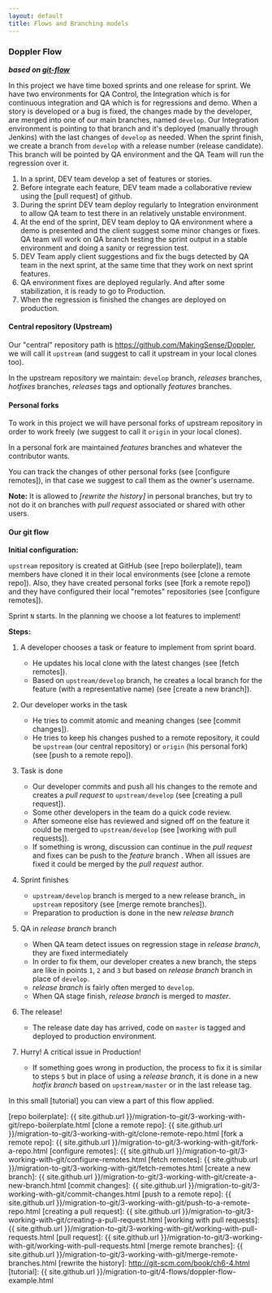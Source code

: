 ```yaml
---
layout: default
title: Flows and Branching models
---
```


### Doppler Flow

**_based on [git-flow]_**

In this project we have time boxed sprints and one release for sprint.
We have two environments for QA Control, the Integration which is for continuous integration and QA which is for regressions and demo.
When a story is developed or a bug is fixed, the changes made by the developer, are merged into one of our main branches, named `develop`. 
Our Integration environment is pointing to that branch and it's deployed (manually through Jenkins) with the last changes of `develop` as needed.
When the sprint finish, we create a branch from `develop` with a release number (release candidate). This branch will be pointed by QA environment and the QA Team will run the regression over it. 

1. In a sprint, DEV team develop a set of features or stories. 
2. Before integrate each feature, DEV team made a collaborative review using the [pull request] of github. 
3. During the sprint DEV team deploy regularly to Integration environment to allow QA 
   team to test there in an relatively unstable environment.
4. At the end of the sprint, DEV team deploy to QA environment where a demo is 
   presented and the client suggest some minor changes or fixes. QA team will 
   work on QA branch testing the sprint output in a stable environment and doing 
   a sanity or regression test.
5. DEV Team apply client suggestions and fix the bugs detected by QA team in the 
   next sprint, at the same time that they work on next sprint features.
6. QA environment fixes are deployed regularly. And after some stabilization, 
   it is ready to go to Production.
7. When the regression is finished the changes are deployed on production.

#### Central repository (Upstream)

Our "central" repository path is https://github.com/MakingSense/Doppler, we will call it `upstream` (and suggest to call it upstream in your local clones too).

In the upstream repository we maintain: `develop` branch, _releases_ branches, _hotfixes_ branches, _releases_ tags and optionally _features_ branches.

#### Personal forks

To work in this project we will have personal forks of upstream repository in order to work
freely (we suggest to call it `origin` in your local clones).

In a personal fork are maintained _features_ branches and whatever the 
contributor wants.

You can track the changes of other personal forks (see [configure remotes]), in
that case we suggest to call them as the owner's username.

**Note:** It is allowed to _[rewrite the history]_ in personal branches, but try 
to not do it on branches with _pull request_ associated or shared with other 
users.

#### Our git flow

**Initial configuration:** 

`upstream` repository is created at GitHub (see [repo boilerplate]), team members have cloned it in their local environments (see [clone a remote repo]). Also, they have created personal forks (see [fork a remote repo]) and they have configured their local "remotes" repositories (see [configure remotes]). 

Sprint `N` starts. In the planning we choose a lot features to implement!

**Steps:**

1. A developer chooses a task or feature to implement from sprint board.

    * He updates his local clone with the latest changes (see [fetch remotes]).
    * Based on `upstream/develop` branch, he creates a local branch for the feature (with 
      a representative name) (see [create a new branch]).
	  
2. Our developer works in the task

    * He tries to commit atomic and meaning changes (see [commit changes]).
    * He tries to keep his changes pushed to a remote repository, it could be 
      `upstream` (our central repository) or `origin` (his personal fork) (see [push to a remote repo]).
	  
3. Task is done

    * Our developer commits and push all his changes to the remote and creates 
      a _pull request_ to `upstream/develop` (see [creating a pull request]).
    * Some other developers in the team do a quick code review.
    * After someone else has reviewed and signed off on the feature it could be 
      merged to `upstream/develop` (see [working with pull requests]). 
    * If something is wrong, discussion can continue in the _pull request_ and fixes can be push to the _feature_ branch . When all issues are fixed it could be merged by the _pull request_ author.

4. Sprint finishes

    * `upstream/develop` branch is merged to a new release branch_ in `upstream` repository (see  [merge remote branches]).
    * Preparation to production is done in the new _release branch_

5. QA in _release branch_ branch

    * When QA team detect issues on regression stage in _release branch_, they are fixed intermediately
    * In order to fix them, our developer creates a new branch, the steps are like in points `1`, `2` and `3` but based on _release branch_ branch in place of `develop`.
    * _release branch_ is fairly often merged to `develop`.
    * When QA stage finish, _release branch_ is merged to _master_.

6. The release!

    * The release date day has arrived, code on `master` is tagged and deployed to production environment.

7. Hurry! A critical issue in Production!

    * If something goes wrong in production, the process to fix it is similar to steps `5` but in place of using a _release branch_, it is done in a new _hotfix branch_ based on `upstream/master` or in the last release tag.

In this small [tutorial] you can view a part of this flow applied. 

[git-flow]: http://nvie.com/posts/a-successful-git-branching-model/
[repo boilerplate]: {{ site.github.url }}/migration-to-git/3-working-with-git/repo-boilerplate.html
[clone a remote repo]: {{ site.github.url }}/migration-to-git/3-working-with-git/clone-remote-repo.html
[fork a remote repo]: {{ site.github.url }}/migration-to-git/3-working-with-git/fork-a-repo.html
[configure remotes]: {{ site.github.url }}/migration-to-git/3-working-with-git/configure-remotes.html
[fetch remotes]: {{ site.github.url }}/migration-to-git/3-working-with-git/fetch-remotes.html
[create a new branch]: {{ site.github.url }}/migration-to-git/3-working-with-git/create-a-new-branch.html
[commit changes]: {{ site.github.url }}/migration-to-git/3-working-with-git/commit-changes.html
[push to a remote repo]: {{ site.github.url }}/migration-to-git/3-working-with-git/push-to-a-remote-repo.html
[creating a pull request]: {{ site.github.url }}/migration-to-git/3-working-with-git/creating-a-pull-request.html
[working with pull requests]: {{ site.github.url }}/migration-to-git/3-working-with-git/working-with-pull-requests.html
[pull request]: {{ site.github.url }}/migration-to-git/3-working-with-git/working-with-pull-requests.html
[merge remote branches]: {{ site.github.url }}/migration-to-git/3-working-with-git/merge-remote-branches.html
[rewrite the history]: http://git-scm.com/book/ch6-4.html
[tutorial]: {{ site.github.url }}/migration-to-git/4-flows/doppler-flow-example.html
